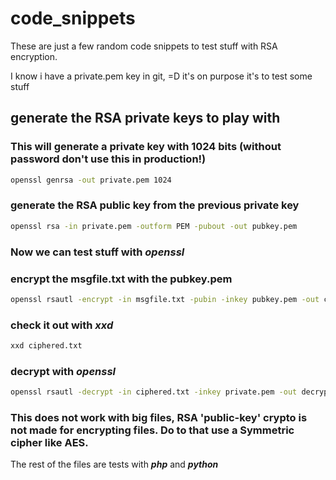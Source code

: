 # code_snippets

These are just a few random code snippets to test stuff with RSA encryption.

I know i have a private.pem key in git, =D it's on purpose it's to test some stuff

## generate the RSA private keys to play with
### This will generate a private key with 1024 bits (without password don't use this in production!)
```bash
openssl genrsa -out private.pem 1024
```

### generate the RSA public key from the previous private key
```bash
openssl rsa -in private.pem -outform PEM -pubout -out pubkey.pem
```

### Now we can test stuff with ***openssl***
### encrypt the msgfile.txt with the pubkey.pem
```bash
openssl rsautl -encrypt -in msgfile.txt -pubin -inkey pubkey.pem -out ciphered.txt
```
### check it out with ***xxd***
```bash
xxd ciphered.txt
```

### decrypt with ***openssl***
```bash
openssl rsautl -decrypt -in ciphered.txt -inkey private.pem -out decrypted.txt
```

### This does not work with big files, RSA 'public-key' crypto is not made for encrypting files. Do to that use a Symmetric cipher like AES.

The rest of the files are tests with ***php*** and ***python***
